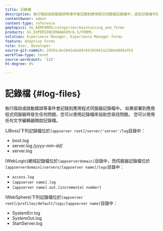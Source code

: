 ```yaml
---
title: 記錄檔
description: 執行階段或啟動錯誤等事件會記錄到應用程式伺服器記錄檔中，這些記錄檔可使用任何文字編輯器開啟。
contentOwner: admin
content-type: reference
geptopics: SG_AEMFORMS/categories/maintaining_aem_forms
products: SG_EXPERIENCEMANAGER/6.5/FORMS
solution: Experience Manager, Experience Manager Forms
feature: Adaptive Forms
role: User, Developer
source-git-commit: 29391c8e3042a8a04c64165663a228bb4886afb5
workflow-type: tm+mt
source-wordcount: '115'
ht-degree: 0%

---
```


# 記錄檔 {#log-files}

執行階段或啟動錯誤等事件會記錄到應用程式伺服器記錄檔中。 如果部署到應用程式伺服器時發生任何問題，您可以使用記錄檔來協助您尋找問題。 您可以使用任何文字編輯器開啟記錄檔。

(JBoss)下列記錄檔位於`[appserver root]/server/'server'/log`目錄中：

* boot.log
* server.log.*[yyyy-mm-dd]*
* server.log

(WebLogic)網域記錄檔位於`[appserverdomain]`目錄中，而伺服器記錄檔位於`[appserverdomain]/servers/[appserver name]/logs`目錄中：

* `access.log`
* `[appserver name].log`
* `[appserver name].out.[incremental number]`

(WebSphere)下列記錄檔位於`[appserver root]/profiles/default/logs/[appserver name]`目錄中：

* SystemErr.log
* SystemOut.log
* StartServer.log

